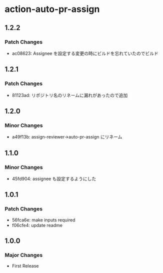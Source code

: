 # action-auto-pr-assign

## 1.2.2

### Patch Changes

- ac08623: Assignee を設定する変更の時にビルドを忘れていたのでビルド

## 1.2.1

### Patch Changes

- 81123ad: リポジトリ名のリネームに漏れがあったので追加

## 1.2.0

### Minor Changes

- a49f13b: assign-reviewer→auto-pr-assign にリネーム

## 1.1.0

### Minor Changes

- 45fd904: assignee も設定するようにした

## 1.0.1

### Patch Changes

- 56fca6e: make inputs required
- f06cfe4: update readme

## 1.0.0

### Major Changes

- First Release
